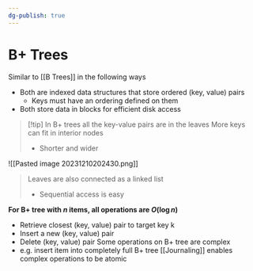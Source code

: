 ```yaml
---
dg-publish: true
---
```

# B+ Trees
Similar to [[B Trees]] in the following ways
* Both are indexed data structures that store ordered (key, value) pairs
	* Keys must have an ordering defined on them
* Both store data in blocks for efficient disk access

> [!tip] In B+ trees all the key-value pairs are in the leaves
> More keys can fit in interior nodes
> * Shorter and wider
> 
![[Pasted image 20231210202430.png]]
> Leaves are also connected as a linked list
> * Sequential access is easy

**For B+ tree with $n$ items, all operations are $O(\log n)$**
* Retrieve closest (key, value) pair to target key k
* Insert a new (key, value) pair
* Delete (key, value) pair
Some operations on B+ tree are complex
* e.g. insert item into completely full B+ tree
[[Journaling]] enables complex operations to be atomic
